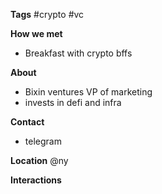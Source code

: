 **Tags**
#crypto #vc 

**How we met**
- Breakfast with crypto bffs

**About**
- Bixin ventures VP of marketing
- invests in defi and infra

**Contact**
- telegram

**Location**
@ny

**Interactions**